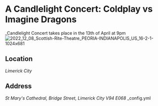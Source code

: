 # A Candlelight Concert: Coldplay vs Imagine Dragons
_Candlelight Concert takes place in the 13th of April at 9pm
![2022_12_08_Scottish-Rite-Theatre_PEORIA-INDIANAPOLIS_US_16-2-1-1024x681](https://github.com/Fazlahmad-Saay/Fazlahmad.Github.ie/assets/166664881/58d84c32-6858-4e71-8193-5b104d96dbd3)
## Location 
_Limerick City_
## Address
_St Mary's Cathedral, Bridge Street, Limerick City V94 E068_
_config.yml

